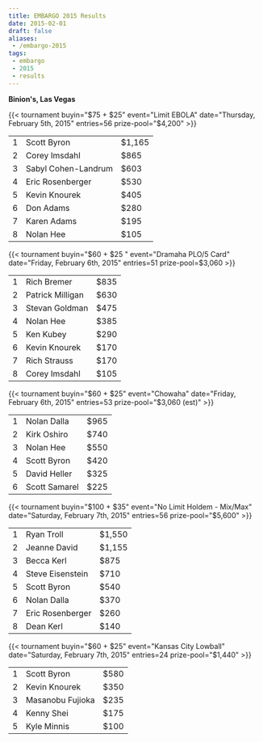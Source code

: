 ```yaml
---
title: EMBARGO 2015 Results
date: 2015-02-01
draft: false
aliases:
 - /embargo-2015
tags:
 - embargo
 - 2015
 - results
---
```


**Binion's, Las Vegas**

{{< tournament
    buyin="$75 + $25"
    event="Limit EBOLA"
    date="Thursday, February 5th, 2015"
    entries=56
    prize-pool="$4,200" >}}

|   |                     |        |
|--:|---------------------|--------|
| 1 | Scott Byron         | $1,165 |
| 2 | Corey Imsdahl       | $865   |
| 3 | Sabyl Cohen-Landrum | $603   |
| 4 | Eric Rosenberger    | $530   |
| 5 | Kevin Knourek       | $405   |
| 6 | Don Adams           | $280   |
| 7 | Karen Adams         | $195   |
| 8 | Nolan Hee           | $105   |

{{< tournament
buyin="$60 + $25 "
event="Dramaha PLO/5 Card"
date="Friday, February 6th, 2015"
entries=51
prize-pool=$3,060 >}}

|   |                  |      |
|--:|------------------|------|
| 1 | Rich Bremer      | $835 |
| 2 | Patrick Milligan | $630 |
| 3 | Stevan Goldman   | $475 |
| 4 | Nolan Hee        | $385 |
| 5 | Ken Kubey        | $290 |
| 6 | Kevin Knourek    | $170 |
| 7 | Rich Strauss     | $170 |
| 8 | Corey Imsdahl    | $105 |

{{< tournament
    buyin="$60 + $25"
    event="Chowaha"
    date="Friday, February 6th, 2015"
    entries=53
    prize-pool="$3,060 (est)" >}}

|   |               |      |
|--:|---------------|------|
| 1 | Nolan Dalla   | $965 |
| 2 | Kirk Oshiro   | $740 |
| 3 | Nolan Hee     | $550 |
| 4 | Scott Byron   | $420 |
| 5 | David Heller  | $325 |
| 6 | Scott Samarel | $225 |

{{< tournament
    buyin="$100 + $35"
    event="No Limit Holdem - Mix/Max"
    date="Saturday, February 7th, 2015"
    entries=56
    prize-pool="$5,600" >}}

|   |                  |        |
|--:|------------------|--------|
| 1 | Ryan Troll       | $1,550 |
| 2 | Jeanne David     | $1,155 |
| 3 | Becca Kerl       | $875   |
| 4 | Steve Eisenstein | $710   |
| 5 | Scott Byron      | $540   |
| 6 | Nolan Dalla      | $370   |
| 7 | Eric Rosenberger | $260   |
| 8 | Dean Kerl        | $140   |

{{< tournament
    buyin="$60 + $25"
    event="Kansas City Lowball"
    date="Saturday, February 7th, 2015"
    entries=24
    prize-pool="$1,440" >}}

|   |                  |      |
|--:|------------------|------|
| 1 | Scott Byron      | $580 |
| 2 | Kevin Knourek    | $350 |
| 3 | Masanobu Fujioka | $235 |
| 4 | Kenny Shei       | $175 |
| 5 | Kyle Minnis      | $100 |
